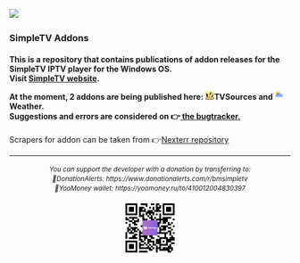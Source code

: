 ![](https://komarev.com/ghpvc/?username=BMSimple&label=PROFILE+VIEWS)
<h3> SimpleTV Addons </h3>
<h4>
<p>This is a repository that contains publications of addon releases for the SimpleTV IPTV player for the Windows OS.
</br>Visit <a href="http://sergeyvs012.rf.gd/">SimpleTV website</a>.
</p>
<p>At the moment, 2 addons are being published here: <img src="./img/tvs_logo.png" height="16"/><b>TVSources</b> and <img src="./img/weather_logo.png" height="16"/><b>Weather</b>.</br>
Suggestions and errors are considered on 👉<a href="http://sergeyvs012.rf.gd/bugtracker/view_all_bug_page.php"> the bugtracker.</a>
</p>
</h4>
<p>
Scrapers for addon can be taken from 👉<a href="https://github.com/Nexterr-origin/simpleTV-Scripts">Nexterr repository</a>
</p>
<hr>
<div align="center"> 
<i><small>You can support the developer with a donation by transferring to:</br>
🤝DonationAlerts: https://www.donationalerts.com/r/bmsimpletv</br>
🤝YooMoney wallet: https://yoomoney.ru/to/410012004830397</br>
</small></i>
<p>
<img src="./img/QR_YOUMONEY.png" height="100"/>
</p>
</div>

